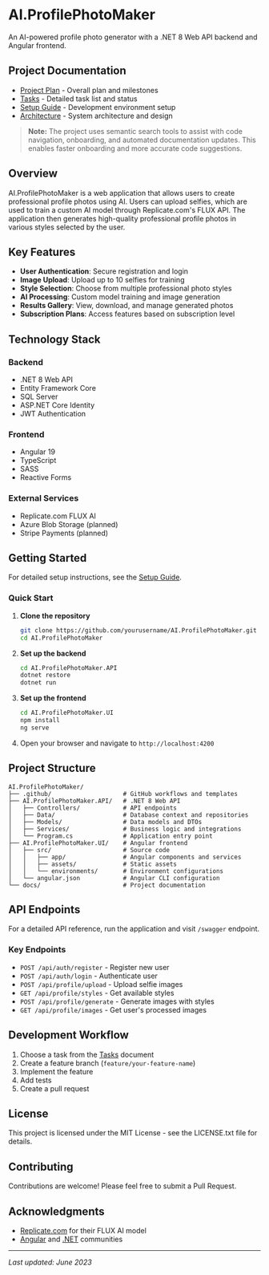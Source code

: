 # AI.ProfilePhotoMaker

An AI-powered profile photo generator with a .NET 8 Web API backend and Angular frontend.

## Project Documentation

- [Project Plan](PROJECT_PLAN.md) - Overall plan and milestones
- [Tasks](TASKS.md) - Detailed task list and status
- [Setup Guide](SETUP.md) - Development environment setup
- [Architecture](ARCHITECTURE.md) - System architecture and design

> **Note:** The project uses semantic search tools to assist with code navigation, onboarding, and automated documentation updates. This enables faster onboarding and more accurate code suggestions.

## Overview

AI.ProfilePhotoMaker is a web application that allows users to create professional profile photos using AI. Users can upload selfies, which are used to train a custom AI model through Replicate.com's FLUX API. The application then generates high-quality professional profile photos in various styles selected by the user.

## Key Features

- **User Authentication**: Secure registration and login
- **Image Upload**: Upload up to 10 selfies for training
- **Style Selection**: Choose from multiple professional photo styles
- **AI Processing**: Custom model training and image generation
- **Results Gallery**: View, download, and manage generated photos
- **Subscription Plans**: Access features based on subscription level

## Technology Stack

### Backend
- .NET 8 Web API
- Entity Framework Core
- SQL Server
- ASP.NET Core Identity
- JWT Authentication

### Frontend
- Angular 19
- TypeScript
- SASS
- Reactive Forms

### External Services
- Replicate.com FLUX AI
- Azure Blob Storage (planned)
- Stripe Payments (planned)

## Getting Started

For detailed setup instructions, see the [Setup Guide](SETUP.md).

### Quick Start

1. **Clone the repository**
   ```bash
   git clone https://github.com/yourusername/AI.ProfilePhotoMaker.git
   cd AI.ProfilePhotoMaker
   ```

2. **Set up the backend**
   ```bash
   cd AI.ProfilePhotoMaker.API
   dotnet restore
   dotnet run
   ```

3. **Set up the frontend**
   ```bash
   cd AI.ProfilePhotoMaker.UI
   npm install
   ng serve
   ```

4. Open your browser and navigate to `http://localhost:4200`

## Project Structure

```
AI.ProfilePhotoMaker/
├── .github/                    # GitHub workflows and templates
├── AI.ProfilePhotoMaker.API/   # .NET 8 Web API
│   ├── Controllers/            # API endpoints
│   ├── Data/                   # Database context and repositories
│   ├── Models/                 # Data models and DTOs
│   ├── Services/               # Business logic and integrations
│   └── Program.cs              # Application entry point
├── AI.ProfilePhotoMaker.UI/    # Angular frontend
│   ├── src/                    # Source code
│   │   ├── app/                # Angular components and services
│   │   ├── assets/             # Static assets
│   │   └── environments/       # Environment configurations
│   └── angular.json            # Angular CLI configuration
└── docs/                       # Project documentation
```

## API Endpoints

For a detailed API reference, run the application and visit `/swagger` endpoint.

### Key Endpoints

- `POST /api/auth/register` - Register new user
- `POST /api/auth/login` - Authenticate user
- `POST /api/profile/upload` - Upload selfie images
- `GET /api/profile/styles` - Get available styles
- `POST /api/profile/generate` - Generate images with styles
- `GET /api/profile/images` - Get user's processed images

## Development Workflow

1. Choose a task from the [Tasks](TASKS.md) document
2. Create a feature branch (`feature/your-feature-name`)
3. Implement the feature
4. Add tests
5. Create a pull request

## License

This project is licensed under the MIT License - see the LICENSE.txt file for details.

## Contributing

Contributions are welcome! Please feel free to submit a Pull Request.

## Acknowledgments

- [Replicate.com](https://replicate.com) for their FLUX AI model
- [Angular](https://angular.io) and [.NET](https://dotnet.microsoft.com) communities

---

*Last updated: June 2023*